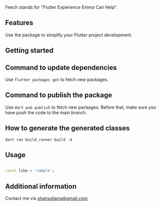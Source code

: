 Feech stands for "Flutter Experience Emma Can Help".

## Features

Use the package to simplify your Flutter project development.

## Getting started

## Command to update dependencies

Use `flutter packages get` to fetch new packages.

## Command to publish the package

Use `dart pub publish` to fetch new packages. Before that, make sure you have push the code to the main branch.

## How to generate the generated classes

```shell
dart run build_runner build -d
```

## Usage

```dart

const like = 'sample';
```

## Additional information

Contact me via shanyuliang@gmail.com
